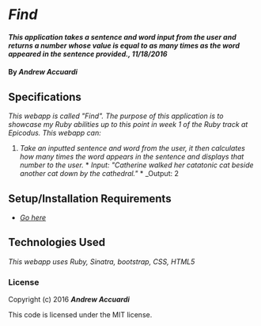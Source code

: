 # _Find_

#### _This application takes a sentence and word input from the user and returns a number whose value is equal to as many times as the word appeared in the sentence provided., 11/18/2016_

#### By _**Andrew Accuardi**_

## Specifications

_This webapp is called "Find". The purpose of this application is to showcase my Ruby abilities up to this point in week 1 of the Ruby track at Epicodus. This webapp can:_
  1. _Take an inputted sentence and word from the user, it then calculates how many times the word appears in the sentence and displays that number to the user._
    * _Input: "Catherine walked her catatonic cat beside another cat down by the cathedral."_
    * _Output: 2

## Setup/Installation Requirements

* _[Go here](https://powerful-reaches-45214.herokuapp.com/)_

## Technologies Used

_This webapp uses Ruby, Sinatra, bootstrap, CSS, HTML5_

### License

Copyright (c) 2016 **_Andrew Accuardi_**

This code is licensed under the MIT license.
